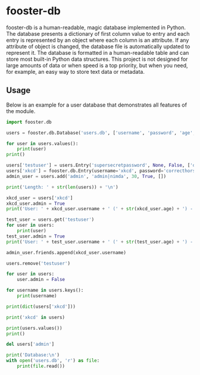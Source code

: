 fooster-db
==========
fooster-db is a human-readable, magic database implemented in Python. The database presents a dictionary of first column value to entry and each entry is represented by an object where each column is an attribute. If any attribute of object is changed, the database file is automatically updated to represent it. The database is formatted in a human-readable table and can store most built-in Python data structures. This project is not designed for large amounts of data or when speed is a top priority, but when you need, for example, an easy way to store text data or metadata.

Usage
-----
Below is an example for a user database that demonstrates all features of the module.

```python
import fooster.db

users = fooster.db.Database('users.db', ['username', 'password', 'age', 'admin', 'friends'])

for user in users.values():
    print(user)
print()

users['testuser'] = users.Entry('supersecretpassword', None, False, ['olduser'])
users['xkcd'] = fooster.db.Entry(username='xkcd', password='correcthorsebatterystaple', age=9, admin=False, friends=['alice', 'bob'])
admin_user = users.add('admin', 'admin|nimda', 30, True, [])

print('Length: ' + str(len(users)) + '\n')

xkcd_user = users['xkcd']
xkcd_user.admin = True
print('User: ' + xkcd_user.username + ' (' + str(xkcd_user.age) + ') - ' + ', '.join(xkcd_user.friends) + '\n')

test_user = users.get('testuser')
for user in users:
	print(user)
test_user.admin = True
print('User: ' + test_user.username + ' (' + str(test_user.age) + ') - ' + ', '.join(test_user.friends) + '\n')

admin_user.friends.append(xkcd_user.username)

users.remove('testuser')

for user in users:
    user.admin = False

for username in users.keys():
    print(username)

print(dict(users['xkcd']))

print('xkcd' in users)

print(users.values())
print()

del users['admin']

print('Database:\n')
with open('users.db', 'r') as file:
    print(file.read())
```
